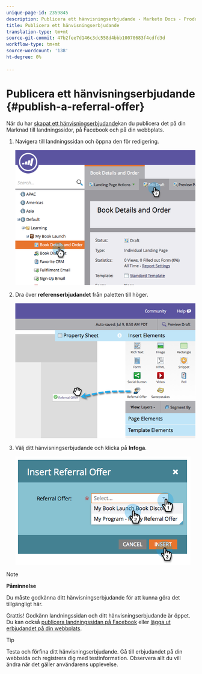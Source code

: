```yaml
---
unique-page-id: 2359845
description: Publicera ett hänvisningserbjudande - Marketo Docs - Produktdokumentation
title: Publicera ett hänvisningserbjudande
translation-type: tm+mt
source-git-commit: 47b2fee7d146c3dc558d4bbb10070683f4cdfd3d
workflow-type: tm+mt
source-wordcount: '138'
ht-degree: 0%

---
```



# Publicera ett hänvisningserbjudande {#publish-a-referral-offer}

När du har [skapat ett hänvisningserbjudande](create-a-referral-offer.md)kan du publicera det på din Marknad till landningssidor, på Facebook och på din webbplats.

1. Navigera till landningssidan och öppna den för redigering.

   ![](assets/image2014-9-19-11-3a15-3a30.png)

1. Dra över **referenserbjudandet** från paletten till höger.

   ![](assets/image2014-9-19-11-3a15-3a42.png)

1. Välj ditt hänvisningserbjudande och klicka på **Infoga**.

   ![](assets/image2014-9-19-11-3a15-3a52.png)

>[!NOTE]
>
>**Påminnelse**
>
>Du måste godkänna ditt hänvisningserbjudande för att kunna göra det tillgängligt här.

Grattis! Godkänn landningssidan och ditt hänvisningserbjudande är öppet. Du kan också [publicera landningssidan på Facebook](../../../../product-docs/demand-generation/facebook/publish-landing-pages-to-facebook.md) eller [lägga ut erbjudandet på din webbplats](../../../../product-docs/demand-generation/social/social-functions/deploy-social-on-your-website.md).

>[!TIP]
>
>Testa och förfina ditt hänvisningserbjudande. Gå till erbjudandet på din webbsida och registrera dig med testinformation. Observera allt du vill ändra när det gäller användarens upplevelse.

